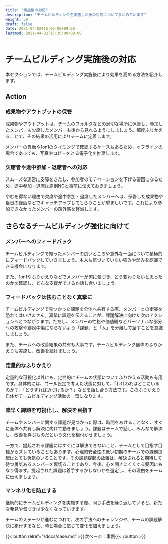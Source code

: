 ```yaml
---
title: "実施後の対応"
description: "チームビルディングを実施した後の対応についてまとめています"
weight: 50
draft: false
date: 2021-04-02T15:00:00+09:00
lastmod: 2021-04-02T15:30:00+09:00
---
```


# チームビルディング実施後の対応
 
本セクションでは、チームビルディング実施後により効果を高める方法を紹介します。

## Action


### 成果物やアウトプットの保管

成果物やアウトプットは、チームのフォルダなどの適切な場所に保管し、参加したメンバーも欠席したメンバーも後から見れるようにしましょう。都度ふりかえることで、その結果の活用によりチームに定着します。

メンバーの異動や1on1のタイミングで確認するケースもあるため、オフラインの場合であっても、写真やコピーをとる電子化を推奨します。


### 欠席者や途中参加・退席者への対応

スムーズな運営に支障をきたし、参加者のモチベーションを下げる要因になるため、途中参加・退席は原則NGと事前に伝えておきましょう。

やむを得ない理由で欠席や途中参加・退席したメンバーへは、保管した成果物や当日の録画などでキャッチアップしてもらうことが望ましいです。これにより参加できなかったメンバーの疎外感を軽減します。

## さらなるチームビルディング強化に向けて


### メンバーへのフィードバック

チームビルディングで知ったメンバーの良いところや意外な一面について積極的にフィードバックしていきましょう。本人も気づいていない強みや弱みを認識できる機会になります。

また、1on1やふりかえりなどでメンバーが何に気づき、どう変わりたいと思ったのかを確認し、どんな支援ができるか話し合いましょう。


### フィードバックは怯むことなく真摯に

チームビルディングで見つかった課題を全体へ共有する際、メンバーとの衝突を恐れてはいけません。真摯に課題を伝えることが、課題解決に向けた次のアクションへとつながります。ただし、メンバーの性格や価値観などパーソナルな部分への攻撃や誹謗中傷にならないよう「課題」と「人」を分離して話すことを意識しましょう。

また、チームへの改善結果の共有も大事です。チームビルディング自体のふりかえりも実施し、改善を続けましょう。

### 定量的なふりかえり

定量的な可視化以外にも、定性的にチームの状態についてふりかえる活動も有用です。具体的には、ゴール設定で考えた状態に対して、「われわれはどこにいるのか？」「どうすれば近づけるか？」などを話し合う方法です。このふりかえり自体がチームビルディング活動の一環になります。


### 素早く課題を可視化し、解決を目指す

チームやメンバーに関する課題が見つかった際は、時間をあけることなく、すぐに全体へ共有し解決に向けて動きましょう。課題はチームで話し、みんなで解決し、改善を喜ぶものだという文化を根付かせましょう。

一方で、提起される課題にはすぐには解決できないこと、チームとして目指す目標からズレていることもあります。心理的安全性の低い初期のチームでの課題提起はとても勇気のいることです。その課題提起の放置は、解決されると期待して待つ勇気あるメンバーを裏切ることであり、今後、心を開きにくくする要因にもなり得ます。提起された課題は着手するかしないかを選定し、その理由をチームに伝えましょう。


### マンネリ化を防止する

継続的にチームビルディングを実施する際、同じ手法を繰り返していると、新たな発見や気づきは少なくなっていきます。

チームのステージが進むにつれて、次の手法へのチャレンジや、チームの課題解決に移行するなど、時と場合に応じて変化を加えましょう。


{{< button relref="/docs/case.md" >}}次ページ：事例{{< /button >}}
